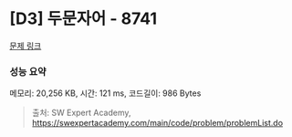 # [D3] 두문자어 - 8741 

[문제 링크](https://swexpertacademy.com/main/code/problem/problemDetail.do?contestProbId=AW2y6n3qPXQDFATy) 

### 성능 요약

메모리: 20,256 KB, 시간: 121 ms, 코드길이: 986 Bytes



> 출처: SW Expert Academy, https://swexpertacademy.com/main/code/problem/problemList.do